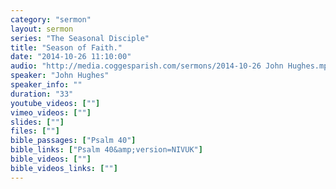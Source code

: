 ```yaml
---
category: "sermon"
layout: sermon
series: "The Seasonal Disciple"
title: "Season of Faith."
date: "2014-10-26 11:10:00"
audio: "http://media.coggesparish.com/sermons/2014-10-26 John Hughes.mp3"
speaker: "John Hughes"
speaker_info: ""
duration: "33"
youtube_videos: [""]
vimeo_videos: [""]
slides: [""]
files: [""]
bible_passages: ["Psalm 40"]
bible_links: ["Psalm 40&amp;version=NIVUK"]
bible_videos: [""]
bible_videos_links: [""]
---
```

